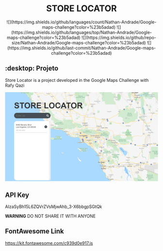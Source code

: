 <h1 align="center">
 STORE LOCATOR
</h1>
<p align="center">
 ![](https://img.shields.io/github/languages/count/Nathan-Andrade/Google-maps-challenge?color=%23b5adad) ![](https://img.shields.io/github/languages/top/Nathan-Andrade/Google-maps-challenge?color=%23b5adad) ![](https://img.shields.io/github/repo-size/Nathan-Andrade/Google-maps-challenge?color=%23b5adad) ![](https://img.shields.io/github/last-commit/Nathan-Andrade/Google-maps-challenge?color=%23b5adad)
</p>
<h2>:desktop: Projeto</h2>
Store Locator is a project developed in the Google Maps Challenge with Rafy Qazi


![](https://github.com/Nathan-Andrade/Google-maps-challenge/blob/master/github/home.PNG?raw=true)

## API Key

AIzaSyBh15L6ZQVrZVsMjwAhb_3-X6bbgpSGtQk

**WARNING**
DO NOT SHARE IT WITH ANYONE

## FontAwesome Link

https://kit.fontawesome.com/c939d0e917.js

